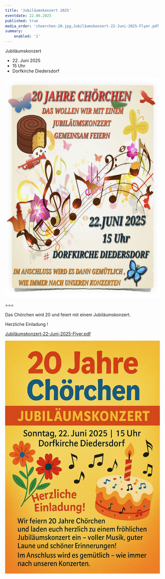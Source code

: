 ```yaml
---
title: 'Jubiläumskonzert 2025'
eventdate: 22.06.2025
published: true
media_order: 'choerchen-20.jpg,Jubiläumskonzert-22-Juni-2025-Flyer.pdf,Jubilaeumskonzert-22-Juni-2025.jpeg,Jubilaeumskonzertflyer_V4.1.jpeg'
summary:
    enabled: '1'
---
```


Jubiläumskonzert

* <time>22. Juni 2025</time>
* 15 Uhr
* Dorfkirche Diedersdorf


![Jubilaeumskonzertflyer_V4.1](Jubilaeumskonzertflyer_V4.1.jpeg "Jubilaeumskonzertflyer_V4.1")

===

Das Chörchen wird 20 und feiert mit einem Jubiläumskonzert.

Herzliche Einladung !

[Jubiläumskonzert-22-Juni-2025-Flyer.pdf](Jubil%C3%A4umskonzert-22-Juni-2025-Flyer.pdf)

![Jubilaeumskonzert-22-Juni-2025](Jubilaeumskonzert-22-Juni-2025.jpeg "Jubilaeumskonzert-22-Juni-2025")


